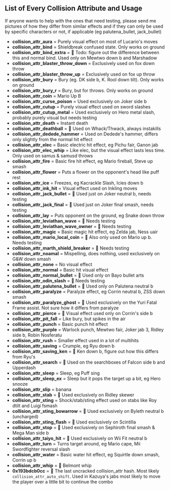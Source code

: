 ## List of Every Collision Attribute and Usage
 If anyone wants to help with the ones that need testing, please send me pictures of how they differ from similar effects and if they can only be used by specific characters or not, if applicable (eg palutena_bullet, jack_bullet)

- **collision_attr_aura** = Purely visual effect on most of Lucario's moves
- **collision_attr_bind** = Shieldbreak confused state. Only works on ground
- **collision_attr_bind_extra** = 📝 Todo: figure out the difference between this and normal bind. Used only on Mewtwo down b and Marshadow
- **collision_attr_blaster_throw_down** = Exclusively used on fox down throw 
- **collision_attr_blaster_throw_up** = Exclusively used on fox up throw
- **collision_attr_bury** = Bury (eg. DK side b, K. Rool down tilt). Only works on ground
- **collision_attr_bury_r** = Bury, but for throws.  Only works on ground
- **collision_attr_coin** = Mario Up B
- **collision_attr_curse_poison** = Used exclusively on Joker side b
- **collision_attr_cutup** = Purely visual effect used on sword slashes
- **collision_attr_cutup_metal** = Used exclusively on Hero metal slash, probably purely visual but needs testing
- **collision_attr_death** = Instant death
- **collision_attr_deathball** = 📝 Used on Whack/Thwack, always instakills
- **collision_attr_dedede_hammer** = Used on Dedede's hammer, differs only slightly from the normal hit effect
- **collision_attr_elec** = Basic electric hit effect, eg Pichu fair, Ganon jab
- **collision_attr_elec_whip** = Like elec, but the visual effect lasts less time. Only used on samus & samusd throws
- **collision_attr_fire** = Basic fire hit effect, eg Mario fireball, Steve up smash
- **collision_attr_flower** = Puts a flower on the opponent's head like puff rest
- **collision_attr_ice** = Freezes, eg Kacrackle Slash, Icies down b
- **collision_attr_ink_hit** = Visual effect used on Inkling moves
- **collision_attr_jack_bullet** = 📝 Used just on Joker neutral b, needs testing
- **collision_attr_jack_final** = 📝 Used just on Joker final smash, needs testing
- **collision_attr_lay** = Puts opponent on the ground, eg Snake down throw
- **collision_attr_leviathan_wave** = 📝 Needs testing
- **collision_attr_leviathan_wave_owner** = 📝 Needs testing
- **collision_attr_magic** = Basic magic hit effect, eg Zelda jab, Ness uair
- **collision_attr_mario_local_coin** = 📝 Also only used on Mario up b. Needs testing
- **collision_attr_marth_shield_breaker** = 📝 Needs testing
- **collision_attr_noamal** = Mispelling, does nothing, used exclusively on G&W down smash
- **collision_attr_none** = No visual effect
- **collision_attr_normal** = Basic hit visual effect
- **collision_attr_normal_bullet** = 📝 Used only on Bayo bullet arts
- **collision_attr_odin_slash** = 📝 Needs testing
- **collision_attr_palutena_bullet** = 📝 Used only on Palutena neutral b
- **collision_attr_paralyze** = Paralyze effect, eg Corrin neutral b, ZSS down smash
- **collision_attr_paralyze_ghost** = 📝 Used exclusively on the Yuri Fatal Frame assist. Not sure how it differs from paralyze
- **collision_attr_pierce** = 📝 Visual effect used only on Corrin's side b
- **collision_attr_pit_fall** = Like bury, but spikes in the air
- **collision_attr_punch** = Basic punch hit effect
- **collision_attr_purple** = Warlock punch, Mewtwo fair, Joker jab 3, Ridley side b, Robin Nosferatu
- **collision_attr_rush** = Smaller effect used in a lot of multihits
- **collision_attr_saving** = Crumple, eg Ryu down b
- **collision_attr_saving_ken** = 📝 Ken down b, figure out how this differs from Ryu's
- **collision_attr_search** = 📝 Used on the searchboxes of Falcon side b and Upperdash
- **collision_attr_sleep** = Sleep, eg Puff sing
- **collision_attr_sleep_ex** = Sleep but it pops the target up a bit, eg Hero snooze
- **collision_attr_slip** = banana
- **collision_attr_stab** = 📝 Used exclusively on Ridley skewer
- **collision_attr_sting** = Shock/stab/sting effect used on stabs like Roy dtilt and Luigi fsmash
- **collision_attr_sting_bowarrow** = 📝 Used exclusively on Byleth neutral b (uncharged)
- **collision_attr_sting_flash** = 📝 Used exclusively on Scintilla
- **collision_attr_stop** = 📝 Used exclusively on Sephiroth final smash & Mega Man side b
- **collision_attr_taiyo_hit** = 📝 Used exclusively on Wii Fit neutral b
- **collision_attr_turn** = Turns target around, eg Mario cape, Mii Swordfighter reversal slash
- **collision_attr_water** = Basic water hit effect, eg Squirtle down smash, Corrin up b
- **collision_attr_whip** = 📝 Belmont whip
- **0x193bdcb0cc** = 📝 The last uncracked collision_attr hash. Most likely `collision_attr_auto_shift`. Used in Kazuya's jabs most likely to move the player over a little bit to continue the combo

